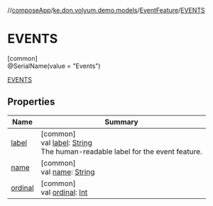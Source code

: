 //[composeApp](../../../../index.md)/[ke.don.volyum.demo.models](../../index.md)/[EventFeature](../index.md)/[EVENTS](index.md)

# EVENTS

[common]\
@SerialName(value = &quot;Events&quot;)

[EVENTS](index.md)

## Properties

| Name | Summary |
|---|---|
| [label](../label.md) | [common]<br>val [label](../label.md): [String](https://kotlinlang.org/api/core/kotlin-stdlib/kotlin/-string/index.html)<br>The human-readable label for the event feature. |
| [name](../../-window-size-class/-expanded/index.md#-372974862%2FProperties%2F-1518758877) | [common]<br>val [name](../../-window-size-class/-expanded/index.md#-372974862%2FProperties%2F-1518758877): [String](https://kotlinlang.org/api/core/kotlin-stdlib/kotlin/-string/index.html) |
| [ordinal](../../-window-size-class/-expanded/index.md#-739389684%2FProperties%2F-1518758877) | [common]<br>val [ordinal](../../-window-size-class/-expanded/index.md#-739389684%2FProperties%2F-1518758877): [Int](https://kotlinlang.org/api/core/kotlin-stdlib/kotlin/-int/index.html) |